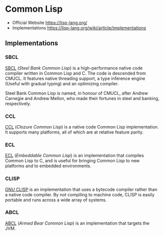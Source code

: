 # Common Lisp

- Official Website <https://lisp-lang.org/>
- Implementations <https://lisp-lang.org/wiki/article/implementations>

## Implementations

### SBCL

[SBCL](http://sbcl.org/) (*Steel Bank Common Lisp*) is a high-performance native code compiler written in Common Lisp and C. The code is descended from CMUCL. It features native threading support, a type inference engine (Useful with gradual typing) and an optimizing compiler.

Steel Bank Common Lisp is named, in honour of CMUCL, after Andrew Carnegie and Andrew Mellon, who made their fortunes in steel and banking, respectively.

### CCL

[CCL](http://ccl.clozure.com/) (*Clozure Common Lisp*) is a native code Common Lisp implementation. It supports many platforms, all of which are at relative feature parity.

### ECL

[ECL](http://ecls.sourceforge.net/) (*Embeddable Common Lisp*) is an implementation that compiles Common Lisp to C, and is useful for bringing Common Lisp to new platforms and to embedded environments.

### CLISP

[GNU CLISP](http://www.clisp.org/) is an implementation that uses a bytecode compiler rather than a native code compiler. By not compiling to machine code, CLISP is easily portable and runs across a wide array of systems.

### ABCL

[ABCL](http://abcl.org/) (*Armed Bear Common Lisp*) is an implementation that targets the JVM.


